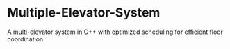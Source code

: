 # Multiple-Elevator-System
 A multi-elevator system in C++ with optimized scheduling for efficient floor coordination
